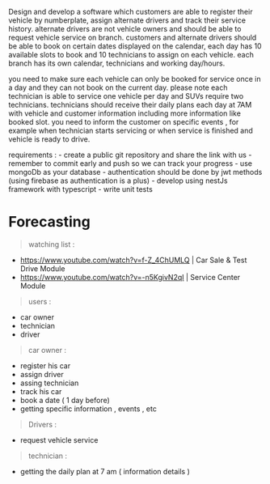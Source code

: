 Design and develop a software which customers are able to register their vehicle by numberplate, 
assign alternate drivers and track their service history.
alternate drivers are not vehicle owners and should be able to request vehicle service on branch.
customers and alternate drivers should be able to book on certain dates displayed on the calendar, each day has 10 available slots to book and 10 technicians to assign on each vehicle. each branch has its own calendar, technicians and working day/hours.


you need to make sure each vehicle can only be booked for service once in a day and they can not book on the current day.
please note each technician is able to service one vehicle per day and SUVs require two technicians.
technicians should receive their daily plans each day at 7AM with vehicle and customer information including more information like booked slot.
you need to inform the customer on specific events , for example when technician starts servicing or when service is finished and vehicle is ready to drive.

requirements : 
    - create a public git repository and share the link with us
    - remember to commit early and push so we can track your progress
    - use mongoDb as your database
    - authentication should be done by jwt methods (using firebase as authentication is a plus)
    - develop using nestJs framework with typescript
    - write unit tests

# Forecasting

> watching list : 
 - https://www.youtube.com/watch?v=f-Z_4ChUMLQ   |  Car Sale & Test Drive Module
 - https://www.youtube.com/watch?v=-n5KgivN2qI   |  Service Center Module

> users :
 - car owner 
 - technician
 - driver

> car owner : 
 - register his car 
 - assign driver 
 - assing technician
 - track his car
 - book a date ( 1 day before)
 - getting specific information , events , etc
 
> Drivers :
- request vehicle service

> technician :
- getting the daily plan at 7 am  ( information details )

 



